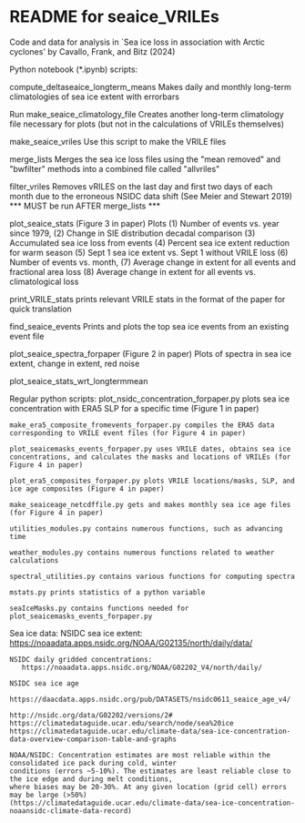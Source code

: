 # README for seaice_VRILEs

Code and data for analysis in `Sea ice loss in association with Arctic cyclones' by Cavallo, Frank, and Bitz (2024)

Python notebook (*.ipynb) scripts:

compute_deltaseaice_longterm_means
    Makes daily and monthly long-term climatologies of sea ice extent with errorbars

Run make_seaice_climatology_file
    Creates another long-term climatology file necessary for plots (but not in the calculations of VRILEs themselves)

make_seaice_vriles 
    Use this script to make the VRILE files

merge_lists
    Merges the sea ice loss files using the "mean removed" and "bwfilter" methods into a combined file called "allvriles"

filter_vriles
   Removes vRILES on the last day and first two days of each month due to the erroneous NSIDC data shift (See Meier and Stewart 2019)
 *** MUST be run AFTER merge_lists ***
    
plot_seaice_stats (Figure 3 in paper)
	Plots (1) Number of events vs. year since 1979, 
          (2) Change in SIE distribution decadal comparison
          (3) Accumulated sea ice loss from events
          (4) Percent sea ice extent reduction for warm season
          (5) Sept 1 sea ice extent vs. Sept 1 without VRILE loss
	      (6) Number of events vs. month, 
	      (7) Average change in extent for all events and fractional area loss
	      (8) Average change in extent for all events vs. climatological loss

print_VRILE_stats
    prints relevant VRILE stats in the format of the paper for quick translation

find_seaice_events
    Prints and plots the top sea ice events from an existing event file

plot_seaice_spectra_forpaper (Figure 2 in paper)
    Plots of spectra in sea ice extent, change in extent, red noise
	
plot_seaice_stats_wrt_longtermmean

Regular python scripts:
    plot_nsidc_concentration_forpaper.py plots sea ice concentration with ERA5 SLP for a specific time (Figure 1 in paper)
    
    make_era5_composite_fromevents_forpaper.py compiles the ERA5 data corresponding to VRILE event files (for Figure 4 in paper)
    
    plot_seaicemasks_events_forpaper.py uses VRILE dates, obtains sea ice concentrations, and calculates the masks and locations of VRILEs (for Figure 4 in paper)
    
    plot_era5_composites_forpaper.py plots VRILE locations/masks, SLP, and ice age composites (Figure 4 in paper)
    
    make_seaiceage_netcdffile.py gets and makes monthly sea ice age files (for Figure 4 in paper)
    
    utilities_modules.py contains numerous functions, such as advancing time
    
    weather_modules.py contains numerous functions related to weather calculations
    
    spectral_utilities.py contains various functions for computing spectra
    
    mstats.py prints statistics of a python variable
    
    seaIceMasks.py contains functions needed for plot_seaicemasks_events_forpaper.py

Sea ice data:
    NSIDC sea ice extent:
       https://noaadata.apps.nsidc.org/NOAA/G02135/north/daily/data/

    NSIDC daily gridded concentrations:
       https://noaadata.apps.nsidc.org/NOAA/G02202_V4/north/daily/

    NSIDC sea ice age
       https://daacdata.apps.nsidc.org/pub/DATASETS/nsidc0611_seaice_age_v4/

    http://nsidc.org/data/G02202/versions/2#
    https://climatedataguide.ucar.edu/search/node/sea%20ice
    https://climatedataguide.ucar.edu/climate-data/sea-ice-concentration-data-overview-comparison-table-and-graphs
   
    NOAA/NSIDC: Concentration estimates are most reliable within the consolidated ice pack during cold, winter 
    conditions (errors ~5-10%). The estimates are least reliable close to the ice edge and during melt conditions, 
    where biases may be 20-30%. At any given location (grid cell) errors may be large (>50%) 
    (https://climatedataguide.ucar.edu/climate-data/sea-ice-concentration-noaansidc-climate-data-record)
